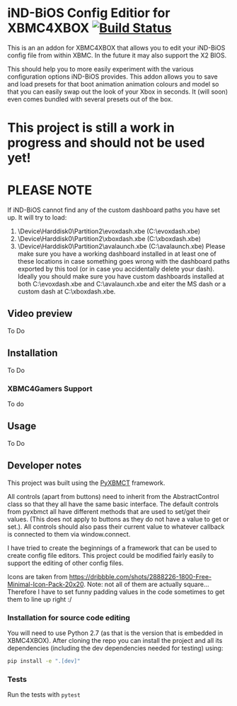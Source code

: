 # iND-BiOS Config Editior for XBMC4XBOX [![Build Status](https://travis-ci.com/jcn509/Xbox-BIOS-config-editor-for-XBMC.svg?branch=master)](https://travis-ci.com/jcn509/Xbox-BIOS-config-editor-for-XBMC) 
This is an an addon for XBMC4XBOX that allows you to edit your iND-BiOS config file from within XBMC. In the future it may also support the X2 BIOS.

This should help you to more easily experiment with the various configuration options iND-BiOS provides. 
This addon allows you to save and load presets for that boot animation animation 
colours and model so that you can easily swap out the look of your Xbox in 
seconds. It (will soon) even comes bundled with several presets out of the box.

# This project is still a work in progress and should not be used yet!

# PLEASE NOTE
If iND-BiOS cannot find any of the custom dashboard paths you have set up. It
will try to load:
1. \Device\Harddisk0\Partition2\evoxdash.xbe (C:\evoxdash.xbe)
2. \Device\Harddisk0\Partition2\xboxdash.xbe (C:\xboxdash.xbe)
3. \Device\Harddisk0\Partition2\avalaunch.xbe (C:\avalaunch.xbe)
Please make sure you have a working dashboard installed in at least one of 
these locations in case something goes wrong with the dashboard paths
exported by this tool (or in case you accidentally delete your dash). Ideally
you should make sure you have custom dashboards installed at both
C:\evoxdash.xbe and C:\avalaunch.xbe and eiter the MS dash or a custom dash at
C:\xboxdash.xbe.

## Video preview
To Do

## Installation
To Do

### XBMC4Gamers Support
To do

## Usage
To Do

## Developer notes
This project was built using the 
[PyXBMCT](https://github.com/romanvm/script.module.pyxbmct) framework.

All controls (apart from buttons) need to inherit from the AbstractControl
class so that they all have the same basic interface. The default controls from
pyxbmct all have different methods that are used to set/get their values. (This
does not apply to buttons as they do not have a value to get or set.). All
controls should also pass their current value to whatever callback is connected
to them via window.connect.

I have tried to create the beginnings of a framework that can be used to create
config file editors. This project could be modified fairly easily to support the
editing of other config files.

Icons are taken from https://dribbble.com/shots/2888226-1800-Free-Minimal-Icon-Pack-20x20. Note: not all of them are actually square... Therefore I have to set funny padding values in the code sometimes to get them to line up right :/

### Installation for source code editing
You will need to use Python 2.7 (as that is the version that is embedded in XBMC4XBOX). After cloning the repo you can install the project and all its dependencies (including the dev dependencies needed for testing) using:
```sh
pip install -e ".[dev]"
```


### Tests
Run the tests with `pytest`
